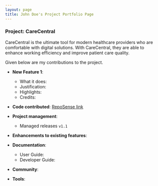 ```yaml
---
layout: page
title: John Doe's Project Portfolio Page
---
```


### Project: CareCentral

CareCentral is the ultimate tool for modern healthcare providers who are comfortable with digital solutions. 
With CareCentral, they are able to enhance working efficiency and improve patient care quality.

Given below are my contributions to the project.

* **New Feature 1**: 
    * What it does:
    * Justification: 
    * Highlights: 
    * Credits: 


* **Code contributed**: [RepoSense link](https://github.com/AY2324S1-CS2103T-F08-1/tp/actions)

* **Project management**:
    * Managed releases `v1.1`

* **Enhancements to existing features**:

* **Documentation**:
    * User Guide:
    * Developer Guide:

* **Community**:

* **Tools**:

